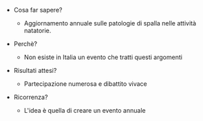 - Cosa far sapere?
	- Aggiornamento annuale sulle patologie di spalla nelle attività natatorie.

- Perchè?
	- Non esiste in Italia un evento che tratti questi argomenti

- Risultati attesi?
	- Partecipazione numerosa e dibattito vivace

- Ricorrenza? 
	- L'idea è quella di creare un evento annuale
